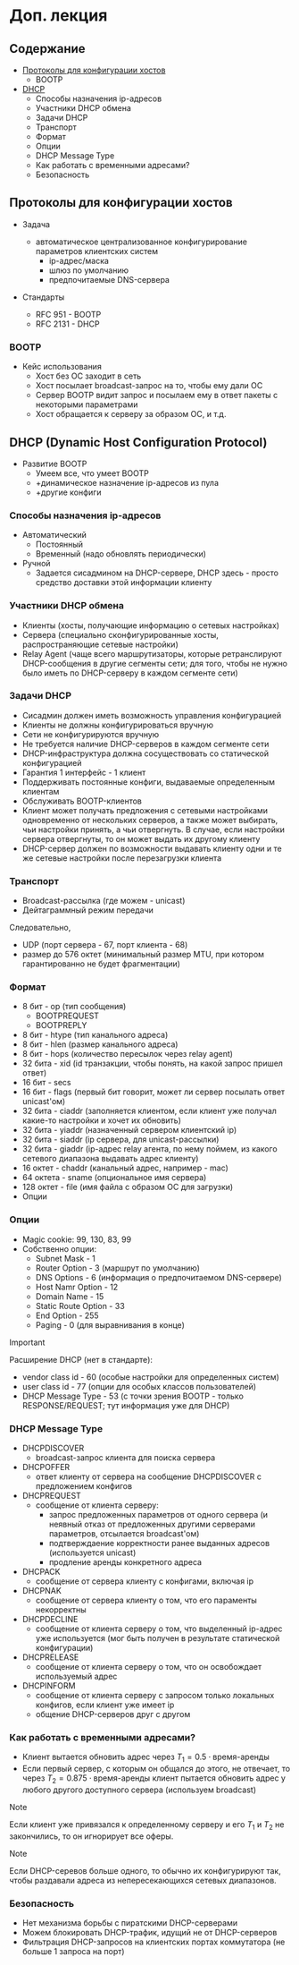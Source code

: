 # Доп. лекция

## Содержание

* [Протоколы для конфигурации хостов](https://github.com/AliakseiSuvorau/networks/blob/master/Lection-09a.md#протоколы-для-конфигурации-хостов)
  * BOOTP
* [DHCP](https://github.com/AliakseiSuvorau/networks/blob/master/Lection-09a.md#dhcp-dynamic-host-configuration-protocol)
  * Способы назначения ip-адресов
  * Участники DHCP обмена
  * Задачи DHCP
  * Транспорт
  * Формат
  * Опции
  * DHCP Message Type
  * Как работать с временными адресами?
  * Безопасность

## Протоколы для конфигурации хостов

* Задача
  * автоматическое централизованное конфигурирование параметров клиентских систем
    * ip-адрес/маска
    * шлюз по умолчанию
    * предпочитаемые DNS-сервера

* Стандарты
  * RFC 951 - BOOTP
  * RFC 2131 - DHCP

### BOOTP

* Кейс использования
  * Хост без ОС заходит в сеть
  * Хост посылает broadcast-запрос на то, чтобы ему дали ОС
  * Сервер BOOTP видит запрос и посылаем ему в ответ пакеты с некоторыми параметрами
  * Хост обращается к серверу за образом ОС, и т.д.

## DHCP (Dynamic Host Configuration Protocol)

* Развитие BOOTP
  * Умеем все, что умеет BOOTP
  * +динамическое назначение ip-адресов из пула
  * +другие конфиги

### Способы назначения ip-адресов

* Автоматический
  * Постоянный
  * Временный (надо обновлять периодически)
* Ручной
  * Задается сисадмином на DHCP-сервере, DHCP здесь - просто средство доставки этой информации клиенту

### Участники DHCP обмена

* Клиенты (хосты, получающие информацию о сетевых настройках)
* Сервера (специально сконфигурированные хосты, распространяющие сетевые настройки)
* Relay Agent (чаще всего маршрутизаторы, которые ретранслируют DHCP-сообщения в другие сегменты сети; для того, чтобы не нужно было иметь по DHCP-серверу в каждом сегменте сети)

### Задачи DHCP

* Сисадмин должен иметь возможность управления конфигурацией
* Клиенты не должны конфигурироваться вручную
* Сети не конфигурируются вручную
* Не требуется наличие DHCP-серверов в каждом сегменте сети
* DHCP-инфраструктура должна сосуществовать со статической конфигурацией
* Гарантия 1 интерфейс - 1 клиент
* Поддерживать постоянные конфиги, выдаваемые определенным клиентам
* Обслуживать BOOTP-клиентов
* Клиент может получать предложения с сетевыми настройками одновременно от нескольких серверов, а также может выбирать, чьи настройки принять, а чьи отвергнуть. В случае, если настройки сервера отвергнуты, то
  он может выдать их другому клиенту
* DHCP-сервер должен по возможности выдавать клиенту одни и те же сетевые настройки после перезагрузки клиента

### Транспорт

* Broadcast-рассылка (где можем - unicast)
* Дейтаграммный режим передачи

Следовательно,
* UDP (порт сервера - 67, порт клиента - 68)
* размер до 576 октет (минимальный размер MTU, при котором гарантированно не будет фрагментации)

### Формат

* 8 бит - op (тип сообщения)
  * BOOTPREQUEST
  * BOOTPREPLY
* 8 бит - htype (тип канального адреса)
* 8 бит - hlen (размер канального адреса)
* 8 бит - hops (количество пересылок через relay agent)
* 32 бита - xid (id транзакции, чтобы понять, на какой запрос пришел ответ)
* 16 бит - secs
* 16 бит - flags (первый бит говорит, может ли сервер посылать ответ unicast'ом)
* 32 бита - ciaddr (заполняется клиентом, если клиент уже получал какие-то настройки и хочет их обновить)
* 32 бита - yiaddr (назначенный сервером клиентский ip)
* 32 бита - siaddr (ip сервера, для unicast-рассылки)
* 32 бита - giaddr (ip-адрес relay агента, по нему поймем, из какого сетевого диапазона выдавать адрес клиенту)
* 16 октет - chaddr (канальный адрес, например - mac)
* 64 октета - sname (опциональное имя сервера)
* 128 октет - file (имя файла с образом ОС для загрузки)
* Опции

### Опции

* Magic cookie: 99, 130, 83, 99
* Собственно опции:
  * Subnet Mask - 1
  * Router Option - 3 (маршрут по умолчанию)
  * DNS Options - 6 (информация о предпочитаемом DNS-сервере)
  * Host Namr Option - 12
  * Domain Name - 15
  * Static Route Option - 33
  * End Option - 255
  * Paging - 0 (для выравнивания в конце)

> [!IMPORTANT]
> Расширение DHCP (нет в стандарте):
> * vendor class id - 60 (особые настройки для определенных систем)
> * user class id - 77 (опции для особых классов пользователей)
> * DHCP Message Type - 53 (с точки зрения BOOTP - только RESPONSE/REQUEST; тут информация уже для DHCP)

### DHCP Message Type

* DHCPDISCOVER
  * broadcast-запрос клиента для поиска сервера
* DHCPOFFER
  * ответ клиенту от сервера на сообщение DHCPDISCOVER с предложением конфигов
* DHCPREQUEST
  * сообщение от клиента серверу:
    * запрос предложенных параметров от одного сервера (и неявный отказ от предложенных другими серверами параметров, отсылается broadcast'ом)
    * подтверждаение корректности ранее выданных адресов (используется unicast)
    * продление аренды конкретного адреса
* DHCPACK
  * сообщение от сервера клиенту с конфигами, включая ip
* DHCPNAK
  * сообщение от сервера клиенту о том, что его параменты некорректны
* DHCPDECLINE
  * сообщение от клиента серверу о том, что выделенный ip-адрес уже используется (мог быть получен в результате статической конфигурации) 
* DHCPRELEASE
  * сообщение от клиента серверу о том, что он освобождает используемый адрес
* DHCPINFORM
  * сообщение от клиента серверу с запросом только локальных конфигов, если клиент уже имеет ip
  * общение DHCP-серверов друг с другом

### Как работать с временными адресами?

* Клиент вытается обновить адрес через $T_1=0.5 \cdot \text{время-аренды}$
* Если первый сервер, с которым он общался до этого, не отвечает, то через $T_2=0.875 \cdot \text{время-аренды}$ клиент пытается обновить адрес у любого другого доступного сервера (используем broadcast)

> [!NOTE]
> Если клиент уже привязался к определенному серверу и его $T_1$ и $T_2$ не закончились, то он игнорирует все оферы.

> [!NOTE]
> Если DHCP-серевов больше одного, то обычно их конфигурируют так, чтобы раздавали адреса из непересекающихся сетевых диапазонов.

### Безопасность

* Нет механизма борьбы с пиратскими DHCP-серверами
* Можем блокировать DHCP-трафик, идущий не от DHCP-серверов
* Фильтрация DHCP-запросов на клиентских портах коммутатора (не больше 1 запроса на порт)

